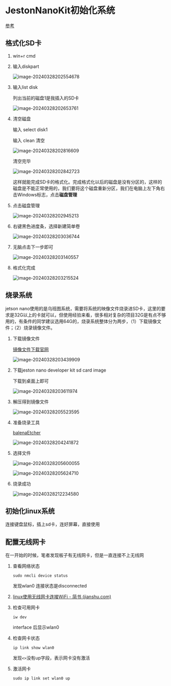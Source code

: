 # JestonNanoKit初始化系统

[参考](https://blog.csdn.net/weixin_67031452/article/details/136349335)

## 格式化SD卡

1. win+r cmd

2. 输入diskpart

    ![image-20240328202554678](./.assets/image-20240328202554678.png)

3. 输入list disk

    列出当前的磁盘1是我插入的SD卡

    ![image-20240328202653761](./.assets/image-20240328202653761.png)

4. 清空磁盘

    输入 select disk1

    输入 clean 清空

    ![image-20240328202816609](./.assets/image-20240328202816609.png)

    清空完毕

    ![image-20240328202842723](./.assets/image-20240328202842723.png)

    这样就能完成SD卡的格式化。完成格式化以后的磁盘是没有分区的，这样的磁盘是不能正常使用的，我们要将这个磁盘重新分区，我们在电脑上左下角右击Windows标志，点击**磁盘管理**

5. 点击磁盘管理

    ![image-20240328202945213](./.assets/image-20240328202945213.png)

6. 右键黑色进度条，选择新建简单卷

    ![image-20240328203036744](./.assets/image-20240328203036744.png)

7. 无脑点击下一步即可

    ![image-20240328203140557](./.assets/image-20240328203140557.png)

8. 格式化完成

    ![image-20240328203215524](./.assets/image-20240328203215524.png)



## 烧录系统

 jetson nano使用的是乌班图系统，需要将系统的映像文件烧录进SD卡，这里的要求是32G以上的卡就可以，但使用经验来看，很多相对复杂的项目32G是有点不够用的，有条件的同学建议选用64G的，烧录系统整体分为两步，（1）下载镜像文件；（2）烧录镜像文件。



1. 下载镜像文件

    [镜像文件下载官网](https://developer.nvidia.com/embedded/downloads#?tx=$product,jetson_nano)

    ![image-20240328203439909](./.assets/image-20240328203439909.png)

    

2. 下载jeston nano developer kit sd card image

    下载到桌面上即可

    ![image-20240328203611974](./.assets/image-20240328203611974.png)

3. 解压得到镜像文件

    ![image-20240328205523595](./.assets/image-20240328205523595.png)

4. 准备烧录工具

    [balenaEtcher](https://etcher.balena.io/)

    ![image-20240328204241872](./.assets/image-20240328204241872.png)

5. 选择文件

    ![image-20240328205600055](./.assets/image-20240328205600055.png)

    ![image-20240328205624710](./.assets/image-20240328205624710.png)

6. 烧录成功

    ![image-20240328212234580](./.assets/image-20240328212234580.png)



## 初始化linux系统

连接键盘鼠标，插上sd卡，连好屏幕，直接使用





## 配置无线网卡

在一开始的时候，笔者发现板子有无线网卡，但是一直连接不上无线网

1. 查看网络状态

    ```shell
    sudo nmcli device status
    ```

    发现wlan0 连接状态是disconnected

2. [linux使用无线网卡连接WiFi - 简书 (jianshu.com)](https://www.jianshu.com/p/763450626434)

3. 检查可用网卡

    ```shell
    iw dev
    ```

    interface 后显示wlan0

4. 检查网卡状态

    ```shell
    ip link show wlan0
    ```

    发现`<>`没有up字段，表示网卡没有激活

5. 激活网卡

    ```shell
    sudo ip link set wlan0 up
    ```

    